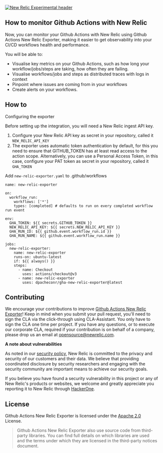 
[![New Relic Experimental header](https://github.com/newrelic/opensource-website/raw/master/src/images/categories/Experimental.png)](https://opensource.newrelic.com/oss-category/#new-relic-experimental)


## How to monitor Github Actions with New Relic
Now, you can monitor your Github Actions with New Relic using Github Actions New Relic Exporter, making it easier to get observability into your CI/CD workflows health and performance.

You will be able to:

- Visualise key metrics on your Github Actions, such as how long your workflow/jobs/steps are taking, how often they are failing.
- Visualise workflows/jobs and steps as distributed traces with logs in context
- Pinpoint where issues are coming from in your workflows
- Create alerts on your workflows.

## How to 

Configuring the exporter

Before setting up the integration, you will need a New Relic ingest API key.


1. Configure your New Relic API key as secret in your repository, called it `NEW_RELIC_API_KEY`
2. The exporter uses automatic token authentication by default, for this you need to ensure that GITHUB_TOKEN has at least read access to the action scope. Alternatively, you can use a Personal Access Token, in this case, configure your PAT token as secret in your repository, called it `GHA_TOKEN`


Add `new-relic-exporter.yaml` to .github/workflows

```
name: new-relic-exporter

on:
  workflow_run:
    workflows: ['*']
    types: [completed] # defaults to run on every completed workflow run event
  
env:
  GHA_TOKEN: ${{ secrets.GITHUB_TOKEN }}
  NEW_RELIC_API_KEY: ${{ secrets.NEW_RELIC_API_KEY }}
  GHA_RUN_ID: ${{ github.event.workflow_run.id }}
  GHA_RUN_NAME: ${{ github.event.workflow_run.name }}

jobs:
  new-relic-exporter:
    name: new-relic-exporter
    runs-on: ubuntu-latest
    if: ${{ always() }}
    steps:
      - name: Checkout
        uses: actions/checkout@v3
      - name: new-relic-exporter
        uses: dpacheconr/gha-new-relic-exporter@latest
```

## Contributing

We encourage your contributions to improve [Github Actions New Relic Exporter](../../)! Keep in mind when you submit your pull request, you'll need to sign the CLA via the click-through using CLA-Assistant. You only have to sign the CLA one time per project. If you have any questions, or to execute our corporate CLA, required if your contribution is on behalf of a company, please drop us an email at opensource@newrelic.com.

**A note about vulnerabilities**

As noted in our [security policy](../../security/policy), New Relic is committed to the privacy and security of our customers and their data. We believe that providing coordinated disclosure by security researchers and engaging with the security community are important means to achieve our security goals.

If you believe you have found a security vulnerability in this project or any of New Relic's products or websites, we welcome and greatly appreciate you reporting it to New Relic through [HackerOne](https://hackerone.com/newrelic).

## License

Github Actions New Relic Exporter is licensed under the [Apache 2.0](http://apache.org/licenses/LICENSE-2.0.txt) License.

>Github Actions New Relic Exporter also use source code from third-party libraries. You can find full details on which libraries are used and the terms under which they are licensed in the third-party notices document.














